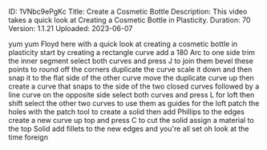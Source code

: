 ID: 1VNbc9ePgKc
Title: Create a Cosmetic Bottle
Description: This video takes a quick look at Creating a Cosmetic Bottle in Plasticity.
Duration: 70
Version: 1.1.21
Uploaded: 2023-06-07

yum yum
Floyd here with a quick look at creating
a cosmetic bottle in plasticity start by
creating a rectangle curve add a 180 Arc
to one side trim the inner segment
select both curves and press J to join
them bevel these points to round off the
corners duplicate the curve scale it
down and then snap it to the flat side
of the other curve move the duplicate
curve up then create a curve that snaps
to the side of the two closed curves
followed by a line curve on the opposite
side
select both curves and press L for loft
then shift select the other two curves
to use them as guides for the loft
patch the holes with the patch tool to
create a solid
then add Phillips to the edges
create a new curve up top and press C to
cut the solid
assign a material to the top Solid add
fillets to the new edges and you're all
set
oh look at the time
foreign
